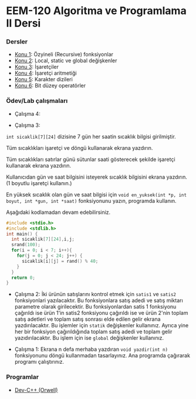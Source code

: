 # EEM-120 Algoritma ve Programlama II Dersi

<!-- ### [Duyurular](#duyurular) |  [Laboratuvar](#Laboratuvar) |  [Dersler](#dersler) | [Kaynaklar](#kaynaklar) |  [Programlar](#programlar)

### Duyurular
- Online dersin son saatinde lab çalışması yapılacaktır. Lab çalışması yapmak isteyenlerin ekran paylaşımı yapabilmek için Adobe Connect programını kurması gerekmektedir.

### Laboratuvar


- Lab 1 çalışması için [tıklayınız](./lab/01.md).
- Lab 2 çalışması için [tıklayınız](./lab/02.md).
- Lab 3 çalışması için [tıklayınız](./lab/03.md).
- Lab 4 çalışması için [tıklayınız](./lab/04.md). -->

 


### Dersler

- [Konu 1](./dersler/01.md): Özyineli (Recursive) fonksiyonlar
- [Konu 2](./dersler/02.md): Local, static ve global değişkenler
- [Konu 3](./dersler/03.md): İşaretçiler
- [Konu 4](./dersler/04.md): İşaretçi aritmetiği
- [Konu 5](./dersler/05.md): Karakter dizileri
- [Konu 6](./dersler/06.md): Bit düzey operatörler

<!-- 
-  [Konu 3](./dersler/02.md): String (karakter dizisi)
- [Konu 4](./dersler/03.md): Struct (yapılar)
- [Konu 5](./dersler/04.md): Bit düzey (bitwise) operatörler
- [Konu 6](./dersler/05.md): Dosya okuma ve dosyaya yazma işlemleri
- [Konu 7](./dersler/06.md): Dinamik Bellek Tahsisi
- [Konu 8](./dersler/07.md): Makrolar -->



### Ödev/Lab çalışmaları

- Çalışma 4:




- Çalışma 3:

`int sicaklik[7][24]` dizisine 7 gün her saatin sıcaklık bilgisi girilmiştir.

Tüm sıcaklıkları işaretçi ve döngü kullanarak ekrana yazdırın.

Tüm sıcaklıkları satırlar günü sütunlar saati gösterecek şekilde işaretçi kullanarak ekrana yazdırın.

Kullanıcıdan gün ve saat bilgisini isteyerek sıcaklık bilgisini ekrana yazdırın. (1 boyutlu işaretçi kullanın.)

En yüksek sıcaklık olan gün ve saat bilgisi için 
`void en_yuksek(int *p, int boyut, int *gun, int *saat)`
fonksiyonunu yazın, programda kullanın.

Aşağıdaki kodlamadan devam edebilirsiniz.

```C
#include <stdio.h>
#include <stdlib.h>
int main() {
  int sicaklik[7][24],i,j;
  srand(100);  
  for(i = 0; i < 7; i++){
    for(j = 0; j < 24; j++) {
      sicaklik[i][j] = rand() % 40;
    }
  }
  return 0;
}
```

- Çalışma 2: İki ürünün satışlarını kontrol etmek için `satis1` ve `satis2` fonksiyonlari yazılacaktır. Bu fonksiyonlara satış adedi ve satış miktarı parametre olarak girilecektir. Bu fonksiyonlardan  satis 1 fonksiyonu çağırıldı ise ürün 1'in satis2 fonksiyonu çağırıldı ise ve ürün 2'nin toplam satış adetleri ve toplam satış sonrası elde edilen gelir ekrana yazdırılacaktır. Bu işlemler için `statik` değişkenler kullanınız. Ayrıca yine her bir fonksiyon çağırıldığında toplam satış adedi ve toplam gelir yazıdırılacaktır. Bu işlem için ise `global` değişkenler kullanınız.


- Çalışma 1: Ekrana n defa merhaba yazdıran `void yazdir(int n)` fonksiyonunu döngü kullanmadan tasarlayınız. Ana programda çağırarak programı çalıştırınız.

<!-- 
### Kaynaklar -->

<!-- #### Kitaplar -->
<!-- Hiperkitap ve Turcademy sitelerine üniversitemiz üye olduğundan bu sitedeki kitaplara ücretsiz ulaşabilirsiniz.   
Kampus dışı erişim ayarları için [tıklayınız](https://bidb.isparta.edu.tr/tr/servisler/kampus-disi-erisim-6932s.html).
- [Her yönüyle C,  Tevfik Kızılören](https://www.hiperkitap.com/her-yonuyle-c)
- [Algoritma Tasarlama Ve C İle Temel Bilgisayar Programlama, Atakan Abuşoğlu](https://www.turcademy.com/tr/kitap/algoritma-tasarlama-ve-c-ile-temel-bilgisayar-programlama-9786053279099)
- [C İle Programlama, Deitel ve Deitel](https://www.turcademy.com/tr/kitap/c-ile-programlama-9786053556237) -->


<!-- #### İnternet -->


### Programlar
- [Dev-C++ (Orwell)](https://sourceforge.net/projects/orwelldevcpp/)





